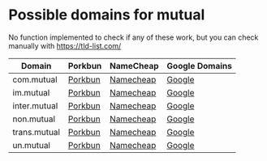 # Possible domains for mutual

No function implemented to check if any of these work, but you can check manually with https://tld-list.com/

| Domain | Porkbun | NameCheap | Google Domains |
|---|---|---|---|
| com.mutual | [Porkbun](https://porkbun.com/checkout/search?prb=e814663da1&tlds=&idnLanguage=&search=search&q=com.mutual) | [Namecheap](https://www.namecheap.com/domains/registration/results/?domain=com.mutual) | [Google](https://domains.google.com/registrar/search?searchTerm=com.mutual) |
| im.mutual | [Porkbun](https://porkbun.com/checkout/search?prb=e814663da1&tlds=&idnLanguage=&search=search&q=im.mutual) | [Namecheap](https://www.namecheap.com/domains/registration/results/?domain=im.mutual) | [Google](https://domains.google.com/registrar/search?searchTerm=im.mutual) |
| inter.mutual | [Porkbun](https://porkbun.com/checkout/search?prb=e814663da1&tlds=&idnLanguage=&search=search&q=inter.mutual) | [Namecheap](https://www.namecheap.com/domains/registration/results/?domain=inter.mutual) | [Google](https://domains.google.com/registrar/search?searchTerm=inter.mutual) |
| non.mutual | [Porkbun](https://porkbun.com/checkout/search?prb=e814663da1&tlds=&idnLanguage=&search=search&q=non.mutual) | [Namecheap](https://www.namecheap.com/domains/registration/results/?domain=non.mutual) | [Google](https://domains.google.com/registrar/search?searchTerm=non.mutual) |
| trans.mutual | [Porkbun](https://porkbun.com/checkout/search?prb=e814663da1&tlds=&idnLanguage=&search=search&q=trans.mutual) | [Namecheap](https://www.namecheap.com/domains/registration/results/?domain=trans.mutual) | [Google](https://domains.google.com/registrar/search?searchTerm=trans.mutual) |
| un.mutual | [Porkbun](https://porkbun.com/checkout/search?prb=e814663da1&tlds=&idnLanguage=&search=search&q=un.mutual) | [Namecheap](https://www.namecheap.com/domains/registration/results/?domain=un.mutual) | [Google](https://domains.google.com/registrar/search?searchTerm=un.mutual) |
